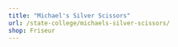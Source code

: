 ```yaml
---
title: "Michael's Silver Scissors"
url: /state-college/michaels-silver-scissors/
shop: Friseur
---
```

